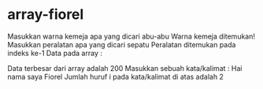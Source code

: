 # array-fiorel
Masukkan warna kemeja apa yang dicari
abu-abu
Warna kemeja ditemukan!
Masukkan peralatan apa yang dicari
sepatu
Peralatan ditemukan pada indeks ke-1
Data pada array : 

 Data terbesar dari array adalah 200
Masukkan sebuah kata/kalimat : Hai nama saya Fiorel
Jumlah huruf i pada kata/kalimat di atas adalah 2

